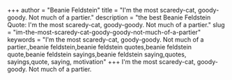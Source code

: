 +++
author = "Beanie Feldstein"
title = "I'm the most scaredy-cat, goody-goody. Not much of a partier."
description = "the best Beanie Feldstein Quote: I'm the most scaredy-cat, goody-goody. Not much of a partier."
slug = "im-the-most-scaredy-cat-goody-goody-not-much-of-a-partier"
keywords = "I'm the most scaredy-cat, goody-goody. Not much of a partier.,beanie feldstein,beanie feldstein quotes,beanie feldstein quote,beanie feldstein sayings,beanie feldstein saying,quotes, sayings,quote, saying, motivation"
+++
I'm the most scaredy-cat, goody-goody. Not much of a partier.
